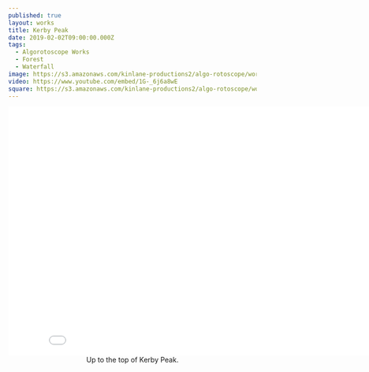 ```yaml
---
published: true
layout: works
title: Kerby Peak
date: 2019-02-02T09:00:00.000Z
tags:
  - Algorotoscope Works
  - Forest
  - Waterfall
image: https://s3.amazonaws.com/kinlane-productions2/algo-rotoscope/working/kerby-peak.jpg
video: https://www.youtube.com/embed/1G-_6j6a8wE
square: https://s3.amazonaws.com/kinlane-productions2/algo-rotoscope/working/kerby-peak-square.jpg
---
```

<center><iframe width="853" height="505" src="{{ page.video }}" frameborder="0" allowfullscreen></iframe></center>
<center>Up to the top of Kerby Peak.</center>
